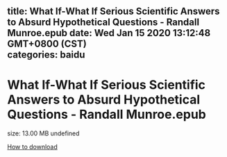 
title: What If-What If Serious Scientific Answers to Absurd Hypothetical Questions - Randall Munroe.epub
date: Wed Jan 15 2020 13:12:48 GMT+0800 (CST)    
categories: baidu
---

# What If-What If Serious Scientific Answers to Absurd Hypothetical Questions - Randall Munroe.epub
size: 13.00 MB
 undefined
 

[How to download](https://bpcam.bemobtrk.com/go/2ceec3aa-1ca2-46d6-b9ff-aaa5c184517c?jno=223)